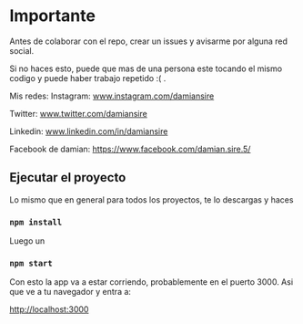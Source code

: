 # Importante

Antes de colaborar con el repo, crear un issues y avisarme por alguna red social.

Si no haces esto, puede que mas de una persona este tocando el mismo codigo y puede haber trabajo repetido :( .

Mis redes:
Instagram: www.instagram.com/damiansire

Twitter: www.twitter.com/damiansire

Linkedin: www.linkedin.com/in/damiansire

Facebook de damian: https://www.facebook.com/damian.sire.5/

## Ejecutar el proyecto

Lo mismo que en general para todos los proyectos, te lo descargas y haces

### `npm install`

Luego un 

### `npm start`

Con esto la app va a estar corriendo, probablemente en el puerto 3000. Asi que ve a tu navegador y entra a:

[http://localhost:3000](http://localhost:3000) 
